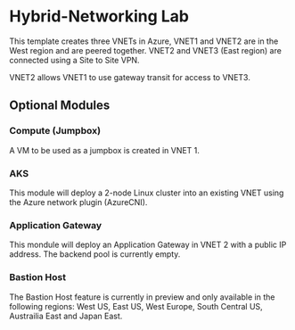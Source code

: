 # Hybrid-Networking Lab

This template creates three VNETs in Azure, VNET1 and VNET2 are in the West region and are peered together.  VNET2 and VNET3 (East region) are connected using a Site to Site VPN.

VNET2 allows VNET1 to use gateway transit for access to VNET3. 

## Optional Modules

### Compute (Jumpbox)

A VM to be used as a jumpbox is created in VNET 1. 

### AKS

This module will deploy a 2-node Linux cluster into an existing VNET using the Azure network plugin (AzureCNI).

### Application Gateway

This mondule will deploy an Application Gateway in VNET 2 with a public IP address.  The backend pool is currently empty. 

### Bastion Host

The Bastion Host feature is currently in preview and only available in the following regions: West US, East US, West Europe, South Central US, Austrailia East and Japan East. 
